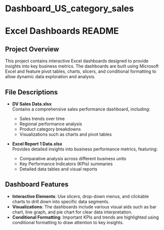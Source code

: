 # Dashboard_US_category_sales

# Excel Dashboards README

## Project Overview
This project contains interactive Excel dashboards designed to provide insights into key business metrics. The dashboards are built using Microsoft Excel and feature pivot tables, charts, slicers, and conditional formatting to allow dynamic data exploration and analysis.

## File Descriptions
- **DV Sales Data.xlsx**  
  Contains a comprehensive sales performance dashboard, including:
  - Sales trends over time
  - Regional performance analysis
  - Product category breakdowns
  - Visualizations such as charts and pivot tables

- **Excel Report 1 Data.xlsx**  
  Provides detailed insights into business performance metrics, featuring:
  - Comparative analysis across different business units
  - Key Performance Indicators (KPIs) summaries
  - Detailed data tables and visual reports

## Dashboard Features
- **Interactive Elements**: Use slicers, drop-down menus, and clickable charts to drill down into specific data segments.
- **Visualizations**: The dashboards include various visual aids such as bar chart, line graph, and pie chart for clear data interpretation.
- **Conditional Formatting**: Important KPIs and trends are highlighted using conditional formatting to draw attention to key insights.
